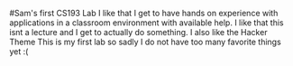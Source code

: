 #Sam's first CS193 Lab
I like that I get to have hands on experience with applications in a classroom environment with available help.
I like that this isnt a lecture and I get to actually do something.
I also like the Hacker Theme
This is my first lab so sadly I do not have too many favorite things yet :( 

